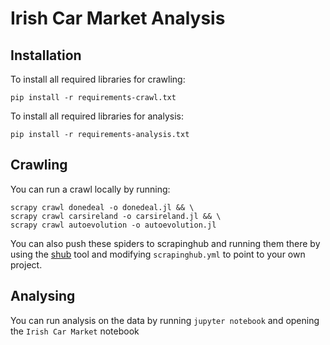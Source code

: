 
Irish Car Market Analysis
=========================

Installation
------------

To install all required libraries for crawling:

    pip install -r requirements-crawl.txt

To install all required libraries for analysis:

    pip install -r requirements-analysis.txt

Crawling
--------

You can run a crawl locally by running:

    scrapy crawl donedeal -o donedeal.jl && \
    scrapy crawl carsireland -o carsireland.jl && \
    scrapy crawl autoevolution -o autoevolution.jl

You can also push these spiders to scrapinghub and running them there by using
the [shub](https://doc.scrapinghub.com/shub.html) tool and modifying
`scrapinghub.yml` to point to your own project.

Analysing
---------

You can run analysis on the data by running `jupyter notebook` and opening the
`Irish Car Market` notebook
